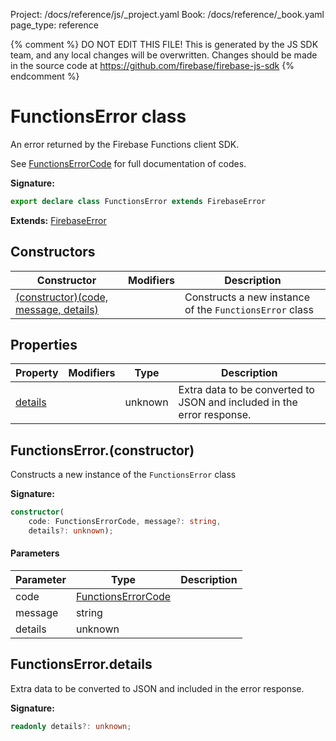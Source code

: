 Project: /docs/reference/js/_project.yaml
Book: /docs/reference/_book.yaml
page_type: reference

{% comment %}
DO NOT EDIT THIS FILE!
This is generated by the JS SDK team, and any local changes will be
overwritten. Changes should be made in the source code at
https://github.com/firebase/firebase-js-sdk
{% endcomment %}

# FunctionsError class
An error returned by the Firebase Functions client SDK.

See [FunctionsErrorCode](./functions.md#functionserrorcode) for full documentation of codes.

<b>Signature:</b>

```typescript
export declare class FunctionsError extends FirebaseError 
```
<b>Extends:</b> [FirebaseError](./util.firebaseerror.md#firebaseerror_class)

## Constructors

|  Constructor | Modifiers | Description |
|  --- | --- | --- |
|  [(constructor)(code, message, details)](./functions.functionserror.md#functionserrorconstructor) |  | Constructs a new instance of the <code>FunctionsError</code> class |

## Properties

|  Property | Modifiers | Type | Description |
|  --- | --- | --- | --- |
|  [details](./functions.functionserror.md#functionserrordetails) |  | unknown | Extra data to be converted to JSON and included in the error response. |

## FunctionsError.(constructor)

Constructs a new instance of the `FunctionsError` class

<b>Signature:</b>

```typescript
constructor(
    code: FunctionsErrorCode, message?: string, 
    details?: unknown);
```

#### Parameters

|  Parameter | Type | Description |
|  --- | --- | --- |
|  code | [FunctionsErrorCode](./functions.md#functionserrorcodecore) |  |
|  message | string |  |
|  details | unknown |  |

## FunctionsError.details

Extra data to be converted to JSON and included in the error response.

<b>Signature:</b>

```typescript
readonly details?: unknown;
```
